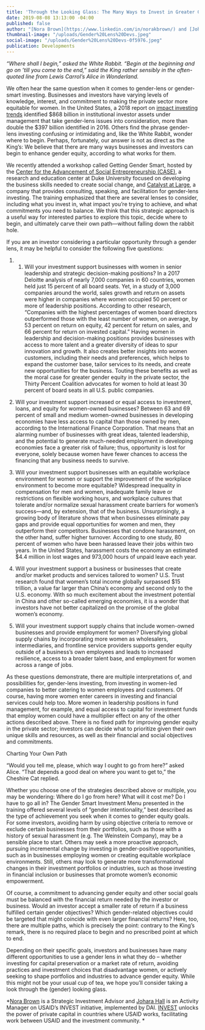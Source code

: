 ```yaml
---
title: 'Through the Looking Glass: The Many Ways to Invest in Greater Gender Equity'
date: 2019-08-08 13:13:00 -04:00
published: false
author: "[Nora Brown](https://www.linkedin.com/in/norakbrown/) and [Johara Hall](https://www.linkedin.com/in/johara-hall-bb9a7b34/)"
thumbnail-image: "/uploads/Gender%20Lens%20Devs.jpeg"
social-image: "/uploads/Gender%20Lens%20Devs-0f5976.jpeg"
publication: Developments
---
```


*“Where shall I begin,” asked the White Rabbit. “Begin at the beginning and go on ’till you come to the end,” said the King rather sensibly in the often-quoted line from Lewis Carrol’s Alice in Wonderland.*

We often hear the same question when it comes to gender-lens or gender-smart investing. Businesses and investors have varying levels of knowledge, interest, and commitment to making the private sector more equitable for women. In the United States, a 2018 report on [impact investing trends](https://www.ussif.org/trends) identified $868 billion in institutional investor assets under management that take gender-lens issues into consideration, more than double the $397 billion identified in 2016. Others find the phrase gender-lens investing confusing or intimidating and, like the White Rabbit, wonder where to begin. Perhaps, fortunately, our answer is not as direct as the King’s: We believe that there are many ways businesses and investors can begin to enhance gender equity, according to what works for them.






We recently attended a workshop called Getting Gender Smart, hosted by the [Center for the Advancement of Social Entrepreneurship (CASE)](https://centers.fuqua.duke.edu/case/), a research and education center at Duke University focused on developing the business skills needed to create social change, and [Catalyst at Large](http://www.catalystatlarge.com/), a company that provides consulting, speaking, and facilitation for gender-lens investing. The training emphasized that there are several lenses to consider, including what you invest in, what impact you’re trying to achieve, and what commitments you need to balance. We think that this strategic approach is a useful way for interested parties to explore this topic, decide where to begin, and ultimately carve their own path—without falling down the rabbit hole.

If you are an investor considering a particular opportunity through a gender lens, it may be helpful to consider the following five questions:

1. 1. Will your investment support businesses with women in senior leadership and strategic decision-making positions? In a 2017 Deloitte analysis of nearly 7,000 companies in 60 countries, women held just 15 percent of all board seats. Yet, in a study of 3,000 companies around the world, sales growth and return on assets were higher in companies where women occupied 50 percent or more of leadership positions. According to other research, “Companies with the highest percentages of women board directors outperformed those with the least number of women, on average, by 53 percent on return on equity, 42 percent for return on sales, and 66 percent for return on invested capital.” Having women in leadership and decision-making positions provides businesses with access to more talent and a greater diversity of ideas to spur innovation and growth. It also creates better insights into women customers, including their needs and preferences, which helps to expand the customer base, tailor services to its needs, and create new opportunities for the business. Touting these benefits as well as the moral case for greater gender equity in the private sector, the Thirty Percent Coalition advocates for women to hold at least 30 percent of board seats in all U.S. public companies.

2.	Will your investment support increased or equal access to investment, loans, and equity for women-owned businesses? Between 63 and 69 percent of small and medium women-owned businesses in developing economies have less access to capital than those owned by men, according to the International Finance Corporation. That means that an alarming number of businesses with great ideas, talented leadership, and the potential to generate much-needed employment in developing economies face a greater risk of failure; thus, opportunity is lost for everyone, solely because women have fewer chances to access the financing that any business needs to survive.

3.	Will your investment support businesses with an equitable workplace environment for women or support the improvement of the workplace environment to become more equitable? Widespread inequality in compensation for men and women, inadequate family leave or restrictions on flexible working hours, and workplace cultures that tolerate and/or normalize sexual harassment create barriers for women’s success—and, by extension, that of the business. Unsurprisingly, a growing body of literature shows that when businesses eliminate pay gaps and provide equal opportunities for women and men, they outperform their competitors. Businesses that condone harassment, on the other hand, suffer higher turnover. According to one study, 80 percent of women who have been harassed leave their jobs within two years. In the United States, harassment costs the economy an estimated $4.4 million in lost wages and 973,000 hours of unpaid leave each year.

4.	Will your investment support a business or businesses that create and/or market products and services tailored to women? U.S. Trust research found that women’s total income globally surpassed $15 trillion, a value far larger than China’s economy and second only to the U.S. economy. With so much excitement about the investment potential in China and other so-called emerging economies, it is a wonder that investors have not better capitalized on the promise of the global women’s economy. 

5.	Will your investment support supply chains that include women-owned businesses and provide employment for women? Diversifying global supply chains by incorporating more women as wholesalers, intermediaries, and frontline service providers supports gender equity outside of a business’s own employees and leads to increased resilience, access to a broader talent base, and employment for women across a range of jobs.

As these questions demonstrate, there are multiple interpretations of, and possibilities for, gender-lens investing, from investing in women-led companies to better catering to women employees and customers. Of course, having more women enter careers in investing and financial services could help too. More women in leadership positions in fund management, for example, and equal access to capital for investment funds that employ women could have a multiplier effect on any of the other actions described above. There is no fixed path for improving gender equity in the private sector; investors can decide what to prioritize given their own unique skills and resources, as well as their financial and social objectives and commitments.

Charting Your Own Path

“Would you tell me, please, which way I ought to go from here?” asked Alice. “That depends a good deal on where you want to get to,” the Cheshire Cat replied.

Whether you choose one of the strategies described above or multiple, you may be wondering: Where do I go from here? What will it cost me? Do I have to go all in? The Gender Smart Investment Menu presented in the training offered several levels of “gender intentionality,” best described as the type of achievement you seek when it comes to gender equity goals. For some investors, avoiding harm by using objective criteria to remove or exclude certain businesses from their portfolios, such as those with a history of sexual harassment (e.g. The Weinstein Company), may be a sensible place to start. Others may seek a more proactive approach, pursuing incremental change by investing in gender-positive opportunities, such as in businesses employing women or creating equitable workplace environments. Still, others may look to generate more transformational changes in their investment portfolios or industries, such as those investing in financial inclusion or businesses that promote women’s economic empowerment.

Of course, a commitment to advancing gender equity and other social goals must be balanced with the financial return needed by the investor or business. Would an investor accept a smaller rate of return if a business fulfilled certain gender objectives? Which gender-related objectives could be targeted that might coincide with even larger financial returns? Here, too, there are multiple paths, which is precisely the point: contrary to the King’s remark, there is no required place to begin and no prescribed point at which to end.

Depending on their specific goals, investors and businesses have many different opportunities to use a gender lens in what they do – whether investing for capital preservation or a market rate of return, avoiding practices and investment choices that disadvantage women, or actively seeking to shape portfolios and industries to advance gender equity. While this might not be your usual cup of tea, we hope you’ll consider taking a look through the (gender) looking glass.






*[Nora Brown](https://www.linkedin.com/in/norakbrown/) is a Strategic Investment Advisor and [Johara Hall](https://www.linkedin.com/in/johara-hall-bb9a7b34/) is an Activity Manager on USAID’s INVEST initiative, implemented by DAI. [INVEST](www.usaid.gov/INVEST) unlocks the power of private capital in countries where USAID works, facilitating work between USAID and the investment community. *